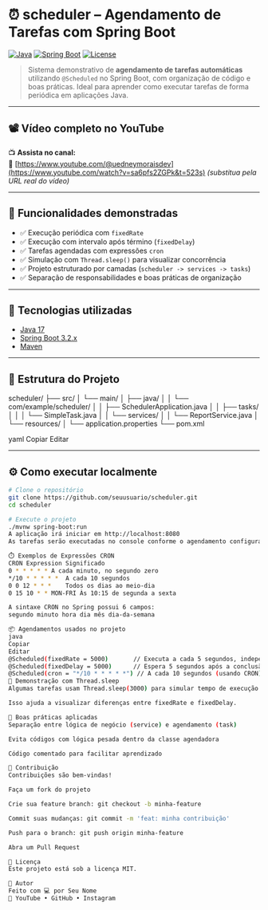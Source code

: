 # ⏰ scheduler – Agendamento de Tarefas com Spring Boot

[![Java](https://img.shields.io/badge/java-17-blue)](https://openjdk.org/projects/jdk/17/)
[![Spring Boot](https://img.shields.io/badge/spring--boot-3.2.0-brightgreen)](https://spring.io/projects/spring-boot)
[![License](https://img.shields.io/badge/license-MIT-lightgrey)](LICENSE)

> Sistema demonstrativo de **agendamento de tarefas automáticas** utilizando `@Scheduled` no Spring Boot, com organização de código e boas práticas. Ideal para aprender como executar tarefas de forma periódica em aplicações Java.

---

## 📽️ Vídeo completo no YouTube

📺 **Assista no canal:**  
🔗 [https://www.youtube.com/@uedneymoraisdev](https://www.youtube.com/watch?v=sa6pfs2ZGPk&t=523s) *(substitua pela URL real do vídeo)*

---

## 🚀 Funcionalidades demonstradas

- ✅ Execução periódica com `fixedRate`
- ✅ Execução com intervalo após término (`fixedDelay`)
- ✅ Tarefas agendadas com expressões `cron`
- ✅ Simulação com `Thread.sleep()` para visualizar concorrência
- ✅ Projeto estruturado por camadas (`scheduler -> services -> tasks`)
- ✅ Separação de responsabilidades e boas práticas de organização

---

## 🧠 Tecnologias utilizadas

- [Java 17](https://openjdk.org/projects/jdk/17/)
- [Spring Boot 3.2.x](https://spring.io/projects/spring-boot)
- [Maven](https://maven.apache.org/)

---

## 📁 Estrutura do Projeto

scheduler/
├── src/
│ └── main/
│ ├── java/
│ │ └── com/example/scheduler/
│ │ ├── SchedulerApplication.java
│ │ ├── tasks/
│ │ │ └── SimpleTask.java
│ │ └── services/
│ │ └── ReportService.java
│ └── resources/
│ └── application.properties
└── pom.xml

yaml
Copiar
Editar

---

## ⚙️ Como executar localmente

```bash
# Clone o repositório
git clone https://github.com/seuusuario/scheduler.git
cd scheduler

# Execute o projeto
./mvnw spring-boot:run
A aplicação irá iniciar em http://localhost:8080
As tarefas serão executadas no console conforme o agendamento configurado.

⏱️ Exemplos de Expressões CRON
CRON Expression	Significado
0 * * * * *	A cada minuto, no segundo zero
*/10 * * * * *	A cada 10 segundos
0 0 12 * * *	Todos os dias ao meio-dia
0 15 10 * * MON-FRI	Às 10:15 de segunda a sexta

A sintaxe CRON no Spring possui 6 campos:
segundo minuto hora dia mês dia-da-semana

📦 Agendamentos usados no projeto
java
Copiar
Editar
@Scheduled(fixedRate = 5000)       // Executa a cada 5 segundos, independente da duração
@Scheduled(fixedDelay = 5000)      // Espera 5 segundos após a conclusão anterior
@Scheduled(cron = "*/10 * * * * *") // A cada 10 segundos (usando CRON)
🧪 Demonstração com Thread.sleep
Algumas tarefas usam Thread.sleep(3000) para simular tempo de execução.

Isso ajuda a visualizar diferenças entre fixedRate e fixedDelay.

🧹 Boas práticas aplicadas
Separação entre lógica de negócio (service) e agendamento (task)

Evita códigos com lógica pesada dentro da classe agendadora

Código comentado para facilitar aprendizado

🤝 Contribuição
Contribuições são bem-vindas!

Faça um fork do projeto

Crie sua feature branch: git checkout -b minha-feature

Commit suas mudanças: git commit -m 'feat: minha contribuição'

Push para o branch: git push origin minha-feature

Abra um Pull Request

📄 Licença
Este projeto está sob a licença MIT.

💬 Autor
Feito com 💻 por Seu Nome
🔗 YouTube • GitHub • Instagram
